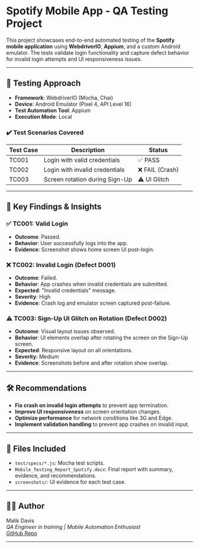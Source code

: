 # Spotify Mobile App - QA Testing Project

This project showcases end-to-end automated testing of the **Spotify mobile application** using **WebdriverIO**, **Appium**, and a custom Android emulator. The tests validate login functionality and capture defect behavior for invalid login attempts and UI responsiveness issues.

---

## 📱 Testing Approach

- **Framework**: WebdriverIO (Mocha, Chai)
- **Device**: Android Emulator (Pixel 4, API Level 16)
- **Test Automation Tool**: Appium
- **Execution Mode**: Local

### ✔️ Test Scenarios Covered

| Test Case | Description                                | Status |
|-----------|--------------------------------------------|--------|
| TC001     | Login with valid credentials               | ✅ PASS |
| TC002     | Login with invalid credentials             | ❌ FAIL (Crash)
| TC003     | Screen rotation during Sign-Up             | ⚠️ UI Glitch

---

## 🧪 Key Findings & Insights

### ✅ TC001: Valid Login
- **Outcome**: Passed.
- **Behavior**: User successfully logs into the app.
- **Evidence**: Screenshot shows home screen UI post-login.

### ❌ TC002: Invalid Login (Defect D001)
- **Outcome**: Failed.
- **Behavior**: App crashes when invalid credentials are submitted.
- **Expected**: "Invalid credentials" message.
- **Severity**: High  
- **Evidence**: Crash log and emulator screen captured post-failure.

### ⚠️ TC003: Sign-Up UI Glitch on Rotation (Defect D002)
- **Outcome**: Visual layout issues observed.
- **Behavior**: UI elements overlap after rotating the screen on the Sign-Up screen.
- **Expected**: Responsive layout on all orientations.
- **Severity**: Medium  
- **Evidence**: Screenshots before and after rotation show overlap.

---

## 🛠️ Recommendations

- **Fix crash on invalid login attempts** to prevent app termination.
- **Improve UI responsiveness** on screen orientation changes.
- **Optimize performance** for network conditions like 3G and Edge.
- **Implement validation handling** to prevent app crashes on invalid input.

---

## 📎 Files Included

- `test/specs/*.js`: Mocha test scripts.
- `Mobile_Testing_Report_Spotify.docx`: Final report with summary, evidence, and recommendations.
- `screenshots/`: UI evidence for each test case.

---

## 👨‍💻 Author

Malik Davis  
*QA Engineer in training | Mobile Automation Enthusiast*  
[GitHub Repo](https://github.com/MalikxD96/modules.git)

---

